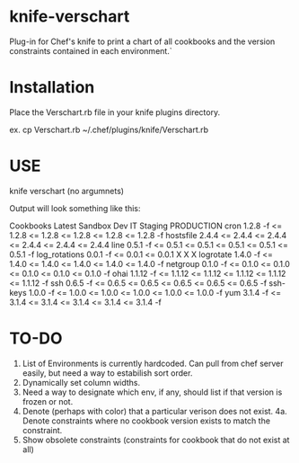knife-verschart
===============

Plug-in for Chef's knife to print a chart of all cookbooks and the version constraints contained in each environment.`


Installation
============
Place the Verschart.rb file in your knife plugins directory. 

ex.
cp Verschart.rb ~/.chef/plugins/knife/Verschart.rb

USE
===
knife verschart (no argumnets)

Output will look something like this:

Cookbooks                          Latest      Sandbox   Dev       IT        Staging   PRODUCTION
cron                               1.2.8 -f    <= 1.2.8  <= 1.2.8  <= 1.2.8  <= 1.2.8  <= 1.2.8 -f
hostsfile                          2.4.4       <= 2.4.4  <= 2.4.4  <= 2.4.4  <= 2.4.4  <= 2.4.4
line                               0.5.1 -f    <= 0.5.1  <= 0.5.1  <= 0.5.1  <= 0.5.1  <= 0.5.1 -f
log_rotations                      0.0.1 -f    <= 0.0.1  <= 0.0.1  X  	     X	       X
logrotate                          1.4.0 -f    <= 1.4.0  <= 1.4.0  <= 1.4.0  <= 1.4.0  <= 1.4.0 -f
netgroup                           0.1.0 -f    <= 0.1.0  <= 0.1.0  <= 0.1.0  <= 0.1.0  <= 0.1.0 -f
ohai                               1.1.12 -f   <= 1.1.12 <= 1.1.12 <= 1.1.12 <= 1.1.12 <= 1.1.12 -f
ssh                                0.6.5 -f    <= 0.6.5  <= 0.6.5  <= 0.6.5  <= 0.6.5  <= 0.6.5 -f
ssh-keys                           1.0.0 -f    <= 1.0.0  <= 1.0.0  <= 1.0.0  <= 1.0.0  <= 1.0.0 -f
yum                                3.1.4 -f    <= 3.1.4  <= 3.1.4  <= 3.1.4  <= 3.1.4  <= 3.1.4 -f


TO-DO
=====
1. List of Environments is currently hardcoded. Can pull from chef server easily, but need a way to estabilish sort order.
2. Dynamically set column widths.
3. Need a way to designate which env, if any, should list if that version is frozen or not.
4. Denote (perhaps with color) that a particular verison does not exist.
4a. Denote constraints where no cookbook version exists to match the constraint.
5. Show obsolete constraints (constraints for cookbook that do not exist at all)
